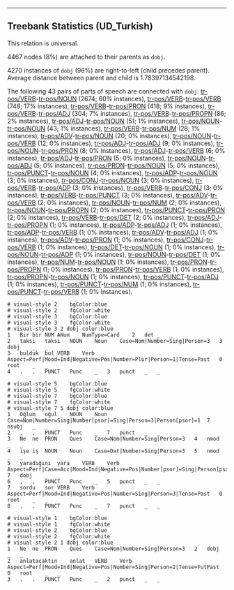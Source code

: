 

--------------------------------------------------------------------------------

## Treebank Statistics (UD_Turkish)

This relation is universal.

4467 nodes (8%) are attached to their parents as `dobj`.

4270 instances of `dobj` (96%) are right-to-left (child precedes parent).
Average distance between parent and child is 1.78397134542198.

The following 43 pairs of parts of speech are connected with `dobj`: [tr-pos/VERB]()-[tr-pos/NOUN]() (2674; 60% instances), [tr-pos/VERB]()-[tr-pos/VERB]() (748; 17% instances), [tr-pos/VERB]()-[tr-pos/PRON]() (418; 9% instances), [tr-pos/VERB]()-[tr-pos/ADJ]() (304; 7% instances), [tr-pos/VERB]()-[tr-pos/PROPN]() (86; 2% instances), [tr-pos/ADJ]()-[tr-pos/NOUN]() (51; 1% instances), [tr-pos/NOUN]()-[tr-pos/NOUN]() (43; 1% instances), [tr-pos/VERB]()-[tr-pos/NUM]() (28; 1% instances), [tr-pos/ADV]()-[tr-pos/NOUN]() (20; 0% instances), [tr-pos/NOUN]()-[tr-pos/VERB]() (12; 0% instances), [tr-pos/ADJ]()-[tr-pos/ADJ]() (9; 0% instances), [tr-pos/NOUN]()-[tr-pos/PRON]() (8; 0% instances), [tr-pos/ADJ]()-[tr-pos/VERB]() (6; 0% instances), [tr-pos/ADJ]()-[tr-pos/PRON]() (5; 0% instances), [tr-pos/NOUN]()-[tr-pos/ADJ]() (5; 0% instances), [tr-pos/PRON]()-[tr-pos/NOUN]() (5; 0% instances), [tr-pos/PUNCT]()-[tr-pos/NOUN]() (4; 0% instances), [tr-pos/ADP]()-[tr-pos/NOUN]() (3; 0% instances), [tr-pos/CONJ]()-[tr-pos/NOUN]() (3; 0% instances), [tr-pos/VERB]()-[tr-pos/ADP]() (3; 0% instances), [tr-pos/VERB]()-[tr-pos/CONJ]() (3; 0% instances), [tr-pos/VERB]()-[tr-pos/PUNCT]() (3; 0% instances), [tr-pos/ADV]()-[tr-pos/VERB]() (2; 0% instances), [tr-pos/NOUN]()-[tr-pos/NUM]() (2; 0% instances), [tr-pos/NOUN]()-[tr-pos/PROPN]() (2; 0% instances), [tr-pos/PUNCT]()-[tr-pos/PRON]() (2; 0% instances), [tr-pos/VERB]()-[tr-pos/DET]() (2; 0% instances), [tr-pos/ADJ]()-[tr-pos/PROPN]() (1; 0% instances), [tr-pos/ADP]()-[tr-pos/ADJ]() (1; 0% instances), [tr-pos/ADP]()-[tr-pos/VERB]() (1; 0% instances), [tr-pos/ADV]()-[tr-pos/ADJ]() (1; 0% instances), [tr-pos/ADV]()-[tr-pos/PRON]() (1; 0% instances), [tr-pos/CONJ]()-[tr-pos/VERB]() (1; 0% instances), [tr-pos/DET]()-[tr-pos/NOUN]() (1; 0% instances), [tr-pos/NOUN]()-[tr-pos/ADP]() (1; 0% instances), [tr-pos/NOUN]()-[tr-pos/DET]() (1; 0% instances), [tr-pos/NUM]()-[tr-pos/NOUN]() (1; 0% instances), [tr-pos/PRON]()-[tr-pos/PROPN]() (1; 0% instances), [tr-pos/PRON]()-[tr-pos/VERB]() (1; 0% instances), [tr-pos/PROPN]()-[tr-pos/NOUN]() (1; 0% instances), [tr-pos/PUNCT]()-[tr-pos/ADJ]() (1; 0% instances), [tr-pos/PUNCT]()-[tr-pos/NUM]() (1; 0% instances), [tr-pos/PUNCT]()-[tr-pos/VERB]() (1; 0% instances).


~~~ conllu
# visual-style 2	bgColor:blue
# visual-style 2	fgColor:white
# visual-style 3	bgColor:blue
# visual-style 3	fgColor:white
# visual-style 3 2 dobj	color:blue
1	Bir	bir	NUM	ANum	NumType=Card	2	det	_	_
2	taksi	taksi	NOUN	Noun	Case=Nom|Number=Sing|Person=3	3	dobj	_	_
3	bulduk	bul	VERB	Verb	Aspect=Perf|Mood=Ind|Negative=Pos|Number=Plur|Person=1|Tense=Past	0	root	_	_
4	.	.	PUNCT	Punc	_	3	punct	_	_

~~~


~~~ conllu
# visual-style 5	bgColor:blue
# visual-style 5	fgColor:white
# visual-style 7	bgColor:blue
# visual-style 7	fgColor:white
# visual-style 7 5 dobj	color:blue
1	Oğlum	oğul	NOUN	Noun	Case=Nom|Number=Sing|Number[psor]=Sing|Person=3|Person[psor]=1	7	nsubj	_	_
2	,	,	PUNCT	Punc	_	7	punct	_	_
3	Ne	ne	PRON	Ques	Case=Nom|Number=Sing|Person=3	4	nmod	_	_
4	işe	iş	NOUN	Noun	Case=Dat|Number=Sing|Person=3	5	nmod	_	_
5	yaradığını	yara	VERB	Verb	Aspect=Perf|Case=Acc|Mood=Ind|Negative=Pos|Number[psor]=Sing|Person[psor]=3|Tense=Past|VerbForm=Part	7	dobj	_	_
6	,	,	PUNCT	Punc	_	5	punct	_	_
7	sordu	sor	VERB	Verb	Aspect=Perf|Mood=Ind|Negative=Pos|Number=Sing|Person=3|Tense=Past	0	root	_	_
8	.	.	PUNCT	Punc	_	7	punct	_	_

~~~


~~~ conllu
# visual-style 1	bgColor:blue
# visual-style 1	fgColor:white
# visual-style 2	bgColor:blue
# visual-style 2	fgColor:white
# visual-style 2 1 dobj	color:blue
1	Ne	ne	PRON	Ques	Case=Nom|Number=Sing|Person=3	2	dobj	_	_
2	anlatacaktın	anlat	VERB	Verb	Aspect=Perf|Mood=Ind|Negative=Pos|Number=Sing|Person=2|Tense=FutPast	0	root	_	_
3	.	.	PUNCT	Punc	_	2	punct	_	_

~~~


